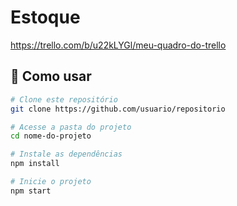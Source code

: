 # Estoque

https://trello.com/b/u22kLYGl/meu-quadro-do-trello


## 📂 Como usar

```bash
# Clone este repositório
git clone https://github.com/usuario/repositorio

# Acesse a pasta do projeto
cd nome-do-projeto

# Instale as dependências
npm install

# Inicie o projeto
npm start
